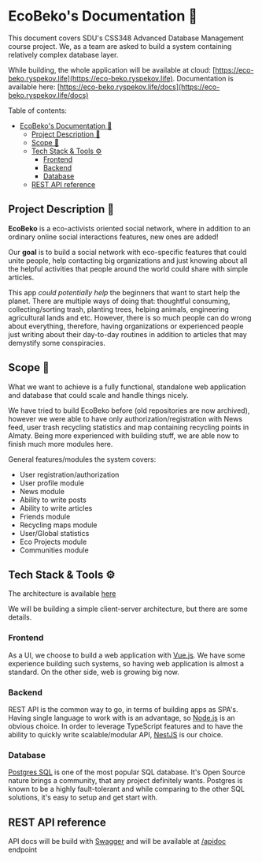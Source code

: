 # EcoBeko's Documentation 💬

This document covers SDU's CSS348 Advanced Database Management course project. We, as a team are asked to build a system containing relatively complex database layer.

While building, the whole application will be available at cloud: [https://eco-beko.ryspekov.life](https://eco-beko.ryspekov.life). Documentation is available here: [https://eco-beko.ryspekov.life/docs](https://eco-beko.ryspekov.life/docs)

Table of contents:

- [EcoBeko's Documentation 💬](#ecobekos-documentation-)
  - [Project Description 📓](#project-description-)
  - [Scope 🧐](#scope-)
  - [Tech Stack & Tools ⚙️](#tech-stack--tools-️)
    - [Frontend](#frontend)
    - [Backend](#backend)
    - [Database](#database)
  - [REST API reference](#rest-api-reference)

## Project Description 📓

**EcoBeko** is a eco-activists oriented social network, where in addition to an ordinary online social interactions features, new ones are added!

Our **goal** is to build a social network with eco-specific features that could unite people, help contacting big organizations and just knowing about all the helpful activities that people around the world could share with simple articles.

This app _could potentially help_ the beginners that want to start help the planet. There are multiple ways of doing that: thoughtful consuming, collecting/sorting trash, planting trees, helping animals, engineering agricultural lands and etc. However, there is so much people can do wrong about everything, therefore, having organizations or experienced people just writing about their day-to-day routines in addition to articles that may demystify some conspiracies.

## Scope 🧐

What we want to achieve is a fully functional, standalone web application and database that could scale and handle things nicely.

We have tried to build EcoBeko before (old repositories are now archived), however we were able to have only authorization/registration with News feed, user trash recycling statistics and map containing recycling points in Almaty. Being more experienced with building stuff, we are able now to finish much more modules here.

General features/modules the system covers:

- User registration/authorization
- User profile module
- News module
- Ability to write posts
- Ability to write articles
- Friends module
- Recycling maps module
- User/Global statistics
- Eco Projects module
- Communities module

## Tech Stack & Tools ⚙️

The architecture is available [here](./src/docs/architecture/README.md)

We will be building a simple client-server architecture, but there are some details.

### Frontend

As a UI, we choose to build a web application with [Vue.js](https://vuejs.org/). We have some experience building such systems, so having web application is almost a standard. On the other side, web is growing big now.

### Backend

REST API is the common way to go, in terms of building apps as SPA's. Having single language to work with is an advantage, so [Node.js](https://nodejs.org/en/) is an obvious choice. In order to leverage TypeScript features and to have the ability to quickly write scalable/modular API, [NestJS](https://nestjs.com/) is our choice.

### Database

[Postgres SQL](https://www.postgresql.org/) is one of the most popular SQL database. It's Open Source nature brings a community, that any project definitely wants. Postgres is known to be a highly fault-tolerant and while comparing to the other SQL solutions, it's easy to setup and get start with.

## REST API reference

API docs will be build with [Swagger](https://swagger.io/) and will be available at [/apidoc](https://eco-beko.ryspekov.life/apidoc) endpoint
